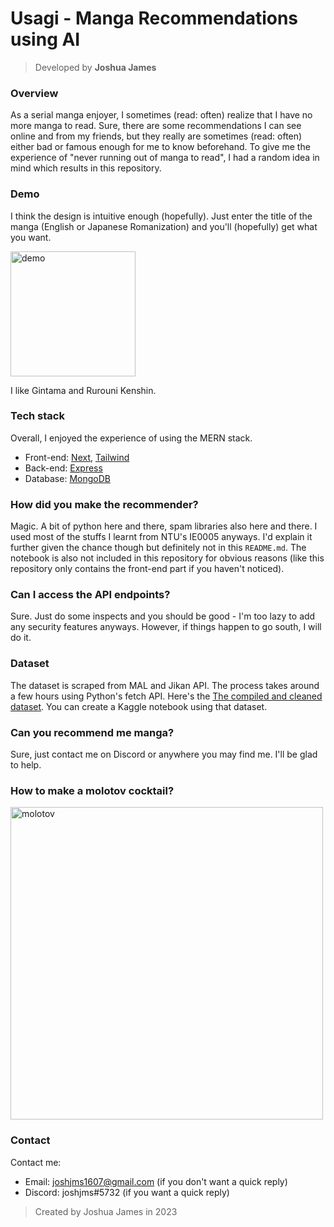 # Usagi - Manga Recommendations using AI
> Developed by **Joshua James**

### Overview

As a serial manga enjoyer, I sometimes (read: often) realize that I have no more manga to read. Sure, there are some recommendations I can see online and from my friends, but they really are sometimes (read: often) either bad or famous enough for me to know beforehand. To give me the experience of "never running out of manga to read", I had a random idea in mind which results in this repository.

### Demo

I think the design is intuitive enough (hopefully). Just enter the title of the manga (English or Japanese Romanization) and you'll (hopefully) get what you want. 

<img src="https://user-images.githubusercontent.com/83194022/223424092-d59e5de3-3180-4920-b389-36e6545cd09f.png" style="width:200px" alt="demo" />

I like Gintama and Rurouni Kenshin. 

### Tech stack

Overall, I enjoyed the experience of using the MERN stack. 
- Front-end: [Next](https://nextjs.org), [Tailwind](https://tailwindcss.com)
- Back-end: [Express](https://expressjs.com)
- Database: [MongoDB](https://www.mongodb.com)

### How did you make the recommender?

Magic. A bit of python here and there, spam libraries also here and there. I used most of the stuffs I learnt from NTU's IE0005 anyways. I'd explain it further given the chance though but definitely not in this `README.md`. The notebook is also not included in this repository for obvious reasons (like this repository only contains the front-end part if you haven't noticed). 

### Can I access the API endpoints?
Sure. Just do some inspects and you should be good - I'm too lazy to add any security features anyways. However, if things happen to go south, I will do it. 

### Dataset

The dataset is scraped from MAL and Jikan API. The process takes around a few hours using Python's fetch API. Here's the [The compiled and cleaned dataset](https://www.kaggle.com/datasets/joshjms/kawaii). You can create a Kaggle notebook using that dataset.

### Can **you** recommend me manga?

Sure, just contact me on Discord or anywhere you may find me. I'll be glad to help. 

### How to make a molotov cocktail?

<img src="https://user-images.githubusercontent.com/83194022/223422815-fc7ad55a-b300-4eae-b6d8-b061bfa72f87.png" style="width: 500px;" alt="molotov" />


### Contact 
Contact me:
- Email: joshjms1607@gmail.com (if you don't want a quick reply)
- Discord: joshjms#5732 (if you want a quick reply)

> Created by Joshua James in 2023
